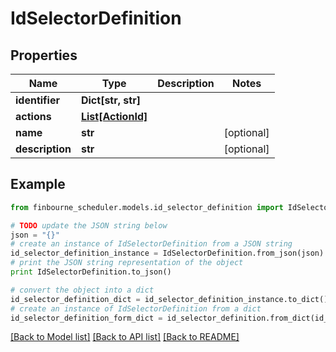 # IdSelectorDefinition


## Properties
Name | Type | Description | Notes
------------ | ------------- | ------------- | -------------
**identifier** | **Dict[str, str]** |  | 
**actions** | [**List[ActionId]**](ActionId.md) |  | 
**name** | **str** |  | [optional] 
**description** | **str** |  | [optional] 

## Example

```python
from finbourne_scheduler.models.id_selector_definition import IdSelectorDefinition

# TODO update the JSON string below
json = "{}"
# create an instance of IdSelectorDefinition from a JSON string
id_selector_definition_instance = IdSelectorDefinition.from_json(json)
# print the JSON string representation of the object
print IdSelectorDefinition.to_json()

# convert the object into a dict
id_selector_definition_dict = id_selector_definition_instance.to_dict()
# create an instance of IdSelectorDefinition from a dict
id_selector_definition_form_dict = id_selector_definition.from_dict(id_selector_definition_dict)
```
[[Back to Model list]](../README.md#documentation-for-models) [[Back to API list]](../README.md#documentation-for-api-endpoints) [[Back to README]](../README.md)


